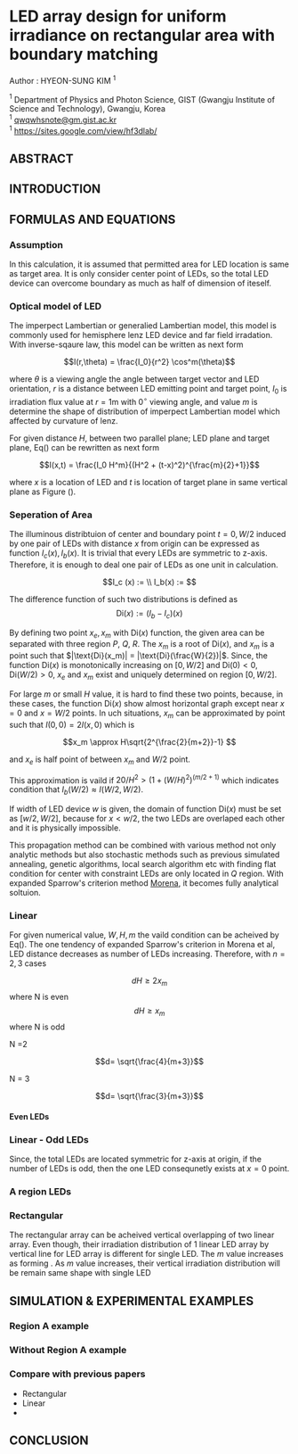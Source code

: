 

# LED array design for uniform irradiance on rectangular area with boundary matching

Author : HYEON-SUNG KIM $^1$ <br>

$^1$ Department of Physics and Photon Science, GIST (Gwangju Institute of Science and Technology), Gwangju, Korea <br>
$^1$ qwqwhsnote@gm.gist.ac.kr <br>
$^1$ https://sites.google.com/view/hf3dlab/

## ABSTRACT


## INTRODUCTION


## FORMULAS AND EQUATIONS

### Assumption 


In this calculation, it is assumed that permitted area for LED location is same as target area. It is only consider center point of LEDs, so the total LED device can overcome boundary as much as half of dimension of iteself. 

### Optical model of LED

 The imperpect Lambertian or generalied Lambertian model, this model is commonly used for hemisphere lenz LED device and far field irradation. With inverse-sqaure law, this model can be written as next form

$$I(r,\theta) = \frac{I_0}{r^2} \cos^m(\theta)$$

where $\theta$ is a viewing angle the angle between target vector and LED orientation, $r$ is a distance between LED emitting point and target point, $I_0$ is irradiation flux value at $r = 1$m with $0^\circ$ viewing angle, and value $m$ is determine the shape of distribution of imperpect Lambertian model which affected by curvature of lenz.

For given distance $H$, between two parallel plane; LED plane and target plane, Eq() can be rewritten as next form

$$I(x,t) = \frac{I_0 H^m}{(H^2 + (t-x)^2)^{\frac{m}{2}+1}}$$

where $x$ is a location of LED and $t$ is location of target plane in same vertical plane as Figure ().




### Seperation of Area

The illuminous distribtuion of center and boundary point $t= 0, W/2$ induced by one pair of LEDs with distance $x$ from origin can be expressed as function $I_c(x), I_b(x)$. It is trivial that every LEDs are symmetric to z-axis. Therefore, it is enough to deal one pair of LEDs as one unit in calculation.

$$I_c (x) := \\ I_b(x) := $$

The difference function of such two distributions is defined as $$\text{Di}(x) := (I_b - I_c )(x)$$

By defining two point $x_e, x_m$ with $\text{Di}(x)$ function, the given area can be separated with three region *P*, *Q*, *R*. The $x_m$ is a root of $\text{Di}(x)$, and $x_m$ is a point such that $|\text{Di}(x_m)| = |\text{Di}(\frac{W}{2})|$. Since, the function $\text{Di}(x)$ is monotonically increasing on $[0, W/2]$ and $\text{Di}(0) < 0, \text{Di}(W/2) >0$, $x_e$ and $x_m$ exist and uniquely determined on region $[0, W/2]$.

For large $m$ or small $H$ value, it is hard to find these two points, because, in these cases, the function $\text{Di}(x)$ show almost horizontal graph except near $x=0$ and $x = W/2$ points. In uch situations, $x_m$ can be approximated by point such that $I(0,0) = 2 I(x,0)$ which is 

$$x_m \approx H\sqrt{2^{\frac{2}{m+2}}-1} $$

and $x_e$ is half point of between $x_m$ and $W/2$ point.

This approximation is vaild if $20/H^2 > (1+ (W/H)^2)^{(m/2 +1)}$ which indicates condition that $I_b(W/2) \approx I(W/2, W/2)$. 

If width of LED device $w$ is given, the domain of function $\text{Di}(x)$ must be set as $[w/2 , W/2]$, because for $x < w/2$, the two LEDs are overlaped each other and it is physically impossible. 

This propagation method can be combined with various method not only analytic methods but also stochastic methods such as previous simulated annealing, genetic algorithms, local search algorithm etc with finding flat condition for center with constraint LEDs are only located in *Q* region. With expanded Sparrow's criterion method [Morena](morena), it becomes fully analytical soltuion. 



### Linear 

 For given numerical value, $W, H, m$ the vaild condition can be acheived by Eq(). The one tendency of expanded Sparrow's criterion in Morena et al, LED distance decreases as number of LEDs increasing. Therefore, with $n = 2, 3$ cases 

$$dH \geq 2x_m $$ 
where N is even
$$dH \geq x_m$$ 
where N is odd

N =2 

$$d= \sqrt{\frac{4}{m+3}}$$

N = 3

$$d= \sqrt{\frac{3}{m+3}}$$

#### Even LEDs

### Linear - Odd LEDs

Since, the total LEDs are located symmetric for z-axis at origin, if the number of LEDs is odd, then the one LED consequnetly exists at $x=0$ point. 

### A region LEDs

### Rectangular 
The rectangular array can be acheived vertical overlapping of two linear array. Even though, their irradiation distribution of 1 linear LED array by vertical line for LED array is different for single LED. The $m$ value increases as forming . As $m$ value increases, their vertical irradiation distribution will be remain same shape with single LED

## SIMULATION & EXPERIMENTAL EXAMPLES

### Region A example 

### Without Region A example

### Compare with previous papers

* Rectangular 
* Linear
* 

## CONCLUSION
